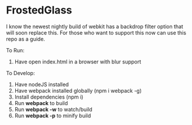 # FrostedGlass
I know the newest nightly build of webkit has a backdrop filter option that will soon replace this. For those who want to support this now can use this repo as a guide.  

To Run:
1. Have open index.html in a browser with blur support

To Develop:
1. Have nodeJS installed
2. Have webpack installed globally (npm i webpack -g)
3. Install dependencies (npm i)
4. Run **webpack** to build
5. Run **webpack -w** to watch/build
6. Run **webpack -p** to minify build
